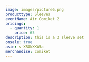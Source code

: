 ```yaml
---
image: images/picture6.png
producttype: Sleeves
eventName: Air Comiket 2
pricings:
  - quantity: 1
    price: 65
description: this is a 3 sleeve set
onsale: true
asin: s-XRGkXKA5a
merchandise: comiket
---
```

